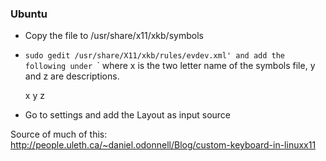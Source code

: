 ### Ubuntu

  - Copy the file to /usr/share/x11/xkb/symbols
  - `sudo gedit /usr/share/X11/xkb/rules/evdev.xml' and add the following under `<tayoutList>` where x is the two letter name of the symbols file, y and z are descriptions.
  
      <layout>
         <configItem>
           <name>x</name>
           <shortDescription>y</shortDescription>
           <description>z</description>
         </configItem>
      </layout>
     
  - Go to settings and add the Layout as input source
  
  Source of much of this:
  http://people.uleth.ca/~daniel.odonnell/Blog/custom-keyboard-in-linuxx11
